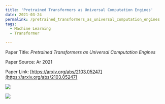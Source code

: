 ```yaml
---
title: 'Pretrained Transformers as Universal Computation Engines'
date: 2021-03-24
permalink: /pretrained_transformers_as_universal_computation_engines
tags:
  - Machine Learning
  - Transformer

---
```






Paper Title: *Pretrained Transformers as Universal Computation Engines*

Paper Source: Ar 2021

Paper Link: [https://arxiv.org/abs/2103.05247](https://arxiv.org/abs/2103.05247)



![](https://zheyuye-image-1257819557.cos.ap-shanghai.myqcloud.com/img/image-20210324010347838.png)

![](https://zheyuye-image-1257819557.cos.ap-shanghai.myqcloud.com/img/image-20210324011111062.png)


